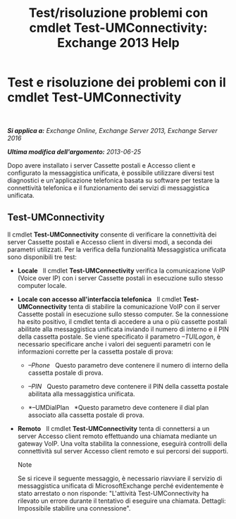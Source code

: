 ﻿---
title: 'Test/risoluzione problemi con cmdlet Test-UMConnectivity: Exchange 2013 Help'
TOCTitle: Test e risoluzione dei problemi con il cmdlet Test-UMConnectivity
ms:assetid: 08e67a99-e37f-4afd-bd58-455b62580af7
ms:mtpsurl: https://technet.microsoft.com/it-it/library/Aa995978(v=EXCHG.150)
ms:contentKeyID: 56269828
ms.date: 05/22/2018
mtps_version: v=EXCHG.150
ms.translationtype: MT
---

# Test e risoluzione dei problemi con il cmdlet Test-UMConnectivity

 

_**Si applica a:** Exchange Online, Exchange Server 2013, Exchange Server 2016_

_**Ultima modifica dell'argomento:** 2013-06-25_

Dopo avere installato i server Cassette postali e Accesso client e configurato la messaggistica unificata, è possibile utilizzare diversi test diagnostici e un'applicazione telefonica basata su software per testare la connettività telefonica e il funzionamento dei servizi di messaggistica unificata.

## Test-UMConnectivity

Il cmdlet **Test-UMConnectivity** consente di verificare la connettività dei server Cassette postali e Accesso client in diversi modi, a seconda dei parametri utilizzati. Per la verifica della funzionalità Messaggistica unificata sono disponibili tre test:

  - **Locale**   Il cmdlet **Test-UMConnectivity** verifica la comunicazione VoIP (Voice over IP) con i server Cassette postali in esecuzione sullo stesso computer locale.

  - **Locale con accesso all'interfaccia telefonica**   Il cmdlet **Test-UMConnectivity** tenta di stabilire la comunicazione VoIP con il server Cassette postali in esecuzione sullo stesso computer. Se la connessione ha esito positivo, il cmdlet tenta di accedere a una o più cassette postali abilitate alla messaggistica unificata inviando il numero di interno e il PIN della cassetta postale. Se viene specificato il parametro *–TUILogon*, è necessario specificare anche i valori dei seguenti parametri con le informazioni corrette per la cassetta postale di prova:
    
      - *–Phone*   Questo parametro deve contenere il numero di interno della cassetta postale di prova.
    
      - *–PIN*   Questo parametro deve contenere il PIN della cassetta postale abilitata alla messaggistica unificata.
    
      - *–UMDialPlan   *Questo parametro deve contenere il dial plan associato alla cassetta postale di prova.

  - **Remoto**   Il cmdlet **Test-UMConnectivity** tenta di connettersi a un server Accesso client remoto effettuando una chiamata mediante un gateway VoIP. Una volta stabilita la connessione, eseguirà controlli della connettività sul server Accesso client remoto e sui percorsi dei supporti.
    

    > [!NOTE]
    > Se si riceve il seguente messaggio, è necessario riavviare il servizio di messaggistica unificata di MicrosoftExchange perché evidentemente è stato arrestato o non risponde: "L'attività Test-UMConnectivity ha rilevato un errore durante il tentativo di eseguire una chiamata. Dettagli: Impossibile stabilire una connessione".


